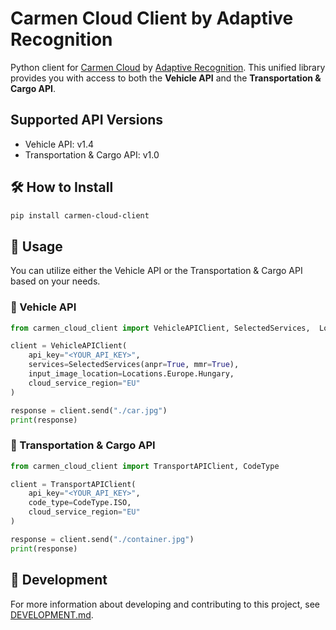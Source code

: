 # Carmen Cloud Client by Adaptive Recognition

Python client for [Carmen Cloud](https://carmencloud.com/) by [Adaptive Recognition](https://adaptiverecognition.com/). This unified library provides you with access to both the **Vehicle API** and the **Transportation & Cargo API**.

## Supported API Versions

- Vehicle API: v1.4
- Transportation & Cargo API: v1.0

## 🛠️ How to Install

```sh
pip install carmen-cloud-client
```

## 🚀 Usage

You can utilize either the Vehicle API or the Transportation & Cargo API based on your needs.

### 🚗 Vehicle API

```python
from carmen_cloud_client import VehicleAPIClient, SelectedServices,  Locations

client = VehicleAPIClient(
    api_key="<YOUR_API_KEY>",
    services=SelectedServices(anpr=True, mmr=True),
    input_image_location=Locations.Europe.Hungary,
    cloud_service_region="EU"
)

response = client.send("./car.jpg")
print(response)
```

### 🚚 Transportation & Cargo API

```python
from carmen_cloud_client import TransportAPIClient, CodeType

client = TransportAPIClient(
    api_key="<YOUR_API_KEY>",
    code_type=CodeType.ISO,
    cloud_service_region="EU"
)

response = client.send("./container.jpg")
print(response)
```

## 🔧 Development

For more information about developing and contributing to this project, see [DEVELOPMENT.md](DEVELOPMENT.md).
